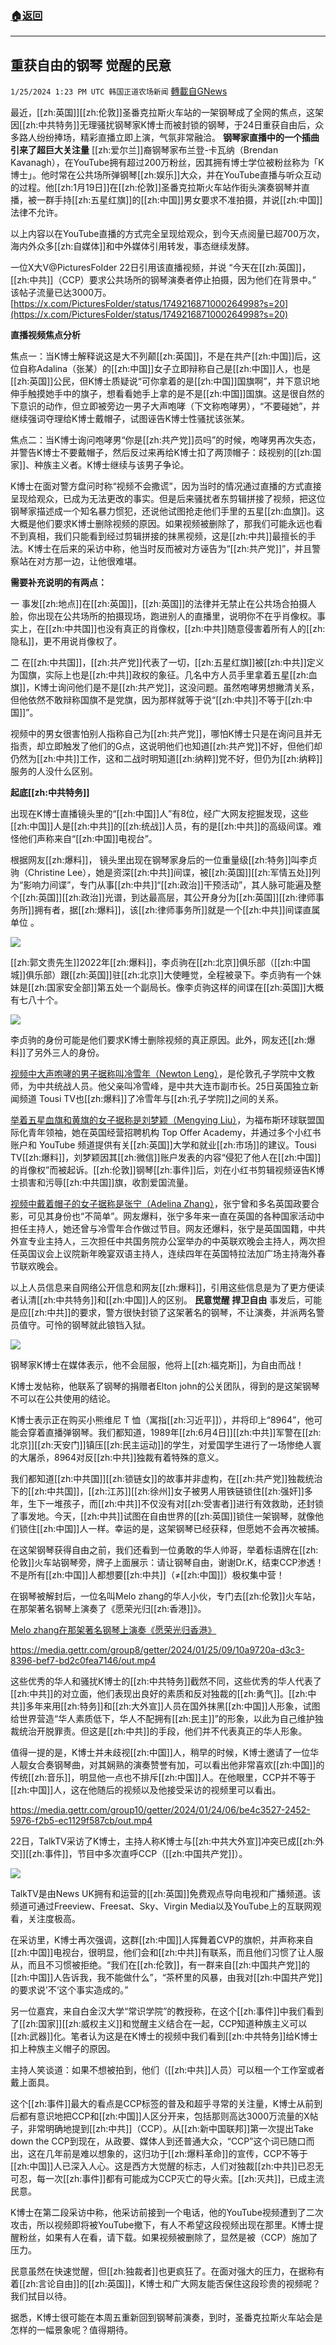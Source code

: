 ###  [:house:返回](README.md)
---


## 重获自由的钢琴 觉醒的民意
`1/25/2024 1:23 PM UTC 韩国正道农场新闻` [轉載自GNews](https://gnews.org/articles/2252639)

最近，[[zh:英国]][[zh:伦敦]]圣番克拉斯火车站的一架钢琴成了全网的焦点，这架因[[zh:中共特务]]无理骚扰钢琴家K博士而被封锁的钢琴，于24日重获自由后，众多路人纷纷捧场，精彩直播立即上演，气氛非常融洽。
**钢琴家直播中的一个插曲引来了超巨大关注量**
[[zh:爱尔兰]]裔钢琴家布兰登-卡瓦纳（Brendan Kavanagh），在YouTube拥有超过200万粉丝，因其拥有博士学位被粉丝称为「K博士」。他时常在公共场所弹钢琴[[zh:娱乐]]大众，并在YouTube直播与听众互动的过程。他[[zh:1月19日]]在[[zh:伦敦]]圣番克拉斯火车站作街头演奏钢琴并直播，被一群手持[[zh:五星红旗]]的[[zh:中国]]男女要求不准拍摄，并说[[zh:中国]]法律不允许。

以上内容以在YouTube直播的方式完全呈现给观众，到今天点阅量已超700万次，海内外众多[[zh:自媒体]]和中外媒体引用转发，事态继续发酵。

一位X大V@PicturesFoIder 22日引用该直播视频，并说 “今天在[[zh:英国]]，[[zh:中共]]（CCP）要求公共场所的钢琴演奏者停止拍摄，因为他们在背景中。” 该帖子流量已达3000万。[https://x.com/PicturesFoIder/status/1749216871000264998?s=20](https://x.com/PicturesFoIder/status/1749216871000264998?s=20)

**直播视频焦点分析**

焦点一：当K博士解释说这是大不列颠[[zh:英国]]，不是在共产[[zh:中国]]后，这位自称Adalina（张某）的[[zh:中国]]女子立即辩称自己是[[zh:中国]]人，也是[[zh:英国]]公民，但K博士质疑说“可你拿着的是[[zh:中国]]国旗啊”，并下意识地伸手触摸她手中的旗子，想看看她手上拿的是不是[[zh:中国]]国旗。这是很自然的下意识的动作，但立即被旁边一男子大声咆哮（下文称咆哮男），“不要碰她”，并继续强词夺理给K博士戴帽子，试图诬告K博士性骚扰该张某。

焦点二：当K博士询问咆哮男“你是[[zh:共产党]]员吗”的时候，咆哮男再次失态，并警告K博士不要戴帽子，然后反过来再给K博士扣了两顶帽子：歧视别的[[zh:国家]]、种族主义者。K博士继续与该男子争论。

K博士在面对警方盘问时称“视频不会撒谎”，因为当时的情况通过直播的方式直接呈现给观众，已成为无法更改的事实。但是后来骚扰者东剪辑拼接了视频，把这位钢琴家描述成一个知名暴力惯犯，还说他试图抢走他们手里的五星[[zh:血旗]]。这大概是他们要求K博士删除视频的原因。如果视频被删除了，那我们可能永远也看不到真相，我们只能看到经过剪辑拼接的抹黑视频，这是[[zh:中共]]最擅长的手法。K博士在后来的采访中称，他当时反而被对方诬告为“[[zh:共产党]]”，并且警察站在对方那一边，让他很难堪。

**需要补充说明的有两点：**

一 事发[[zh:地点]]在[[zh:英国]]，[[zh:英国]]的法律并无禁止在公共场合拍摄人脸，你出现在公共场所的拍摄现场，跑进别人的直播里，说明你不在乎肖像权。事实上，在[[zh:中共国]]也没有真正的肖像权，[[zh:中共]]随意侵害着所有人的[[zh:隐私]]，更不用说肖像权了。

二 在[[zh:中共国]]，[[zh:共产党]]代表了一切，[[zh:五星红旗]]被[[zh:中共]]定义为国旗，实际上也是[[zh:中共]]政权的象征。几名中方人员手里拿着五星[[zh:血旗]]，K博士询问他们是不是[[zh:共产党]]，这没问题。虽然咆哮男想撇清关系，但他依然不敢辩称国旗不是党旗，因为那样就等于说“[[zh:中共]]不等于[[zh:中国]]”。

视频中的男女很害怕别人指称自己为[[zh:共产党]]，哪怕K博士只是在询问且并无指责，却立即触发了他们的G点，这说明他们也知道[[zh:共产党]]不好，但他们却仍然为[[zh:中共]]工作，这和二战时明知道[[zh:纳粹]]党不好，但仍为[[zh:纳粹]]服务的人没什么区别。

**起底[[zh:中共特务]]**

出现在K博士直播镜头里的“[[zh:中国]]人”有8位，经广大网友挖掘发现，这些[[zh:中国]]人是[[zh:中共]]的[[zh:统战]]人员，有的是[[zh:中共]]的高级间谍。难怪他们声称来自“[[zh:中国]]电视台”。

根据网友[[zh:爆料]]， 镜头里出现在钢琴家身后的一位重量级[[zh:特务]]叫李贞驹（Christine Lee），她是资深[[zh:中共]]间谍，被[[zh:英国]][[zh:军情五处]]列为“影响力间谍”，专门从事[[zh:中共]]“[[zh:政治]]干预活动”，其人脉可能遍及整个[[zh:英国]][[zh:政治]]光谱，到达最高层，其公开身分为[[zh:英国]][[zh:律师事务所]]拥有者，据[[zh:爆料]]，该[[zh:律师事务所]]就是一个[[zh:中共]]间谍直属单位 。

![](ipfs://QmcHgLTvaUvrjw85ebR8B812PpQXptk3tvd9NL8Jj9LFa2?.png)

[[zh:郭文贵先生]]2022年[[zh:爆料]]，李贞驹在[[zh:北京]]俱乐部（[[zh:中国城]]俱乐部）跟[[zh:英国]]驻[[zh:北京]]大使睡觉，全程被录下。李贞驹有一个妹妹是[[zh:国家安全部]]第五处一个副局长。像李贞驹这样的间谍在[[zh:英国]]大概有七八十个。

![](ipfs://QmdJZXKK6NNkyBagUKvLgDAcdAgWoyL1VtchCvETJ5B91v?.png)

李贞驹的身份可能是他们要求K博士删除视频的真正原因。此外，网友还[[zh:爆料]]了另外三人的身份。

[视频中大声咆哮的男子据称叫冷雪年（Newton Leng）](https://x.com/Byron_Wan/status/1749112921769267707?s=20)，是伦敦孔子学院中文教师，为中共统战人员。他父亲叫冷雪峰，是中共大连市副市长。25日英国独立新闻频道 Tousi TV也[[zh:爆料]]了冷雪年与[[zh:孔子学院]]之间的关系。

[举着五星血旗和黄旗的女子据称是刘梦颖（Mengying Liu）](https://x.com/Byron_Wan/status/1749349576648380802?s=20)，为福布斯环球联盟国际化青年领袖，她在英国经营招聘机构 Top Offer Academy，并通过多个小红书账户和 YouTube 频道提供有关[[zh:英国]]大学和就业[[zh:市场]]的建议。Tousi TV[[zh:爆料]]，刘梦颖因其[[zh:微信]]账户发表的内容“侵犯了他人在[[zh:中国]]的肖像权”而被起诉。[[zh:伦敦]]钢琴[[zh:事件]]后，刘在小红书剪辑视频诬告K博士损害和污辱[[zh:中共国]]旗，收割爱国流量。

[视频中戴着帽子的女子据称是张宁（Adelina Zhang）](https://x.com/Byron_Wan/status/1749544930975101212?s=20)，张宁曾和多名英国政要合影，可见其身份也“不简单”。网友爆料，张宁多年来一直在英国的各种国家活动中担任主持人，她还曾与冷雪年合作做过节目。网友还爆料，张宁是英国国籍，中共外宣专业主持人，三次担任中共国务院办公室举办的中英联欢晚会主持人，两次担任英国议会上议院新年晚宴双语主持人，连续四年在英国特拉法加广场主持海外春节联欢晚会。

以上人员信息来自网络公开信息和网友[[zh:爆料]]，引用这些信息是为了更方便读者认清[[zh:中共特务]]和[[zh:中国]]人的区别。
**民意觉醒 捍卫自由**
事发后，可能是应[[zh:中共]]的要求，警方很快封锁了这架著名的钢琴，不让演奏，并派两名警员值守。可怜的钢琴就此锒铛入狱。

![](ipfs://Qmdpcbn1zuJPW1MSw9Eukb1EBZTALi5RsDSG54kuyt7EiK?.png)

钢琴家K博士在媒体表示，他不会屈服，他将上[[zh:福克斯]]，为自由而战！

K博士发帖称，他联系了钢琴的捐赠者Elton john的公关团队，得到的是这架钢琴不可以在公共使用的结论。

K博士表示正在购买小熊维尼 T 恤（寓指[[zh:习近平]]），并将印上“8964”，他可能会穿着直播弹钢琴。我们都知道，1989年[[zh:6月4日]][[zh:中共]]军警在[[zh:北京]][[zh:天安门]]镇压[[zh:民主运动]]的学生，对爱国学生进行了一场惨绝人寰的大屠杀，8964对反[[zh:中共]]独裁有着特殊的意义。

我们都知道[[zh:中共国]][[zh:锁链女]]的故事并非虚构，在[[zh:共产党]]独裁统治下的[[zh:中共国]]，[[zh:江苏]][[zh:徐州]]女子被男人用铁链锁住[[zh:强奸]]多年，生下一堆孩子，而[[zh:中共]]不仅没有对[[zh:受害者]]进行有效救助，还封锁了事发地。今天，[[zh:中共]]试图在自由世界的[[zh:英国]]锁住一架钢琴，就像他们锁住[[zh:中国]]人一样。幸运的是，这架钢琴已经获释，但愿她不会再次被捕。

在这架钢琴获得自由之前，我们还看到一位勇敢的华人帅哥，举着标语牌在[[zh:伦敦]]火车站钢琴旁，牌子上面展示：请让钢琴自由，谢谢Dr.K，结束CCP渗透！不是所有[[zh:中国]]人都想要[[zh:中共]]（≠[[zh:中国]]）极权集中营！

在钢琴被解封后，一位名叫Melo zhang的华人小伙，专门去[[zh:伦敦]]火车站，在那架著名钢琴上演奏了《愿荣光归[[zh:香港]]》。

[Melo zhang在那架著名钢琴上演奏《愿荣光归香港》](https://gettr.com/post/p2z25s83ca4)

https://media.gettr.com/group8/getter/2024/01/25/09/10a9720a-d3c3-8396-bef7-bd2c0fea7146/out.mp4

这些优秀的华人和骚扰K博士的[[zh:中共特务]]截然不同，这些优秀的华人代表了[[zh:中共]]的对立面，他们表现出良好的素质和反对独裁的[[zh:勇气]]。[[zh:中共]]多年来用[[zh:特务]]和[[zh:大外宣]]人员在国外抹黑[[zh:中国]]人形象，试图给世界营造“华人素质低下，华人不配拥有[[zh:民主]]”的形象，以此为自己维护独裁统治开脱罪责。但这是[[zh:中共]]的手段，他们并不代表真正的华人形象。

值得一提的是，K博士并未歧视[[zh:中国]]人，稍早的时候，K博士邀请了一位华人靓女合奏钢琴曲，对其娴熟的演奏赞誉有加，可以看出他非常喜欢[[zh:中国]]的传统[[zh:音乐]]，明显他一点也不排斥[[zh:中国]]人。在他眼里，CCP并不等于[[zh:中国]]人，这在他随后的视频以及他接受采访的视频里可以看出。

https://media.gettr.com/group10/getter/2024/01/24/06/be4c3527-2452-5976-f2b5-ec1129f587cb/out.mp4

22日，TalkTV采访了K博士，主持人称K博士与[[zh:中共大外宣]]冲突已成[[zh:外交]][[zh:事件]]，节目中多次直呼CCP（[[zh:中国共产党]]）。

![](ipfs://QmPPcu1Cv6bwvL8aNmRCvj8v3XPLdYt9ghFkhTYw4FJPme?.png)


TalkTV是由News UK拥有和运营的[[zh:英国]]免费观点导向电视和广播频道。该频道可通过Freeview、Freesat、Sky、Virgin Media以及YouTube上的互联网观看，关注度极高。

在采访里，K博士再次强调，这群[[zh:中国]]人挥舞着CVP的旗帜，并声称来自[[zh:中国]]电视台，很明显，他们会和[[zh:中共]]有联系，而且他们习惯了让人服从，而且不习惯被拒绝。“我们在[[zh:伦敦]]，有一群来自[[zh:中国共产党]]的[[zh:中国]]人告诉我，我不能做什么”，“茶杯里的风暴，由我对[[zh:中国共产党]]的要求说’不‘这个事实造成的。”

另一位嘉宾，来自白金汉大学“常识学院”的教授称，在这个[[zh:事件]]中我们看到了[[zh:国家]][[zh:威权主义]]和觉醒主义结合在一起，CCP知道种族主义可以[[zh:武器]]化。笔者认为这是在K博士的视频中我们看到[[zh:中共特务]]给K博士扣上种族主义帽子的原因。

主持人笑谈道：如果不想被拍到，他们（[[zh:中共]]人员）可以租一个工作室或者戴上面具。

这个[[zh:事件]]最大的看点是CCP标签的普及和超乎寻常的关注量，K博士从前到后都有意识地把CCP和[[zh:中国]]人区分开来，包括那则高达3000万流量的X帖子，非常明确地提到[[zh:中共]]（CCP）。从[[zh:新中国联邦]]第一次提出Take down the CCP到现在，从政要、媒体人到还普通大众，“CCP”这个词已随口而出，这在几年前是难以想象的，这归功于[[zh:爆料革命]]的宣传，CCP不等于[[zh:中国]]人已深入人心。这是西方大觉醒的标志，人们对独裁[[zh:中共]]已忍无可忍，每一次[[zh:事件]]都有可能成为CCP灭亡的导火索。[[zh:灭共]]，已成主流民意。

K博士在第二段采访中称，他采访前接到一个电话，他的YouTube视频遭到了二次攻击，所以视频即将被YouTube撤下，有人不希望这段视频出现在那里。K博士提醒粉丝，如果有人在看，请下载。如果视频被删除了，显然是被（CCP）施加了压力。

民意虽然在快速觉醒，但[[zh:独裁者]]也更疯狂了。在面对强大的压力，在据称有着[[zh:言论自由]]的[[zh:英国]]，K博士和广大网友能否保住这段珍贵的视频呢？我们拭目以待。

据悉，K博士很可能在本周五重新回到钢琴前演奏，到时，圣番克拉斯火车站会是怎样的一幅景象呢？值得期待。
